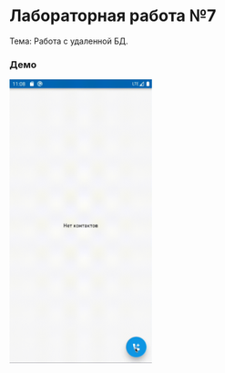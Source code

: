 # Лабораторная работа №7

Тема: Работа с удаленной БД.

### Демо
<img src="../demo/lab_7.gif" width="250"/>

